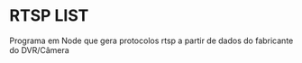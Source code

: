 # RTSP LIST

Programa em Node que gera protocolos rtsp a partir de dados do fabricante do DVR/Câmera
